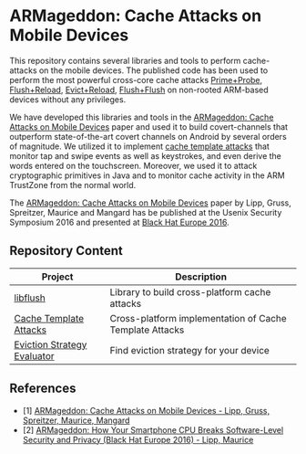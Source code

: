 # ARMageddon: Cache Attacks on Mobile Devices

This repository contains several libraries and tools to perform cache-attacks on
the mobile devices. The published code has been used to perform the most
powerful cross-core cache attacks [Prime+Probe](https://eprint.iacr.org/2005/271.pdf), [Flush+Reload](https://eprint.iacr.org/2013/448.pdf), [Evict+Reload](https://www.usenix.org/system/files/conference/usenixsecurity15/sec15-paper-gruss.pdf), [Flush+Flush](http://arxiv.org/abs/1511.04594) on non-rooted ARM-based devices without any privileges.

We have developed this libraries and tools in the [ARMageddon: Cache Attacks on Mobile Devices](https://www.usenix.org/conference/usenixsecurity16/technical-sessions/presentation/lipp) paper and used it to build covert-channels that outperform state-of-the-art covert channels on Android by several orders of magnitude. We utilized it to implement [cache template attacks](https://www.usenix.org/system/files/conference/usenixsecurity15/sec15-paper-gruss.pdf) that monitor tap and swipe events as well as keystrokes, and even derive the words entered on the touchscreen. Moreover, we used it to attack cryptographic primitives in Java and to monitor cache activity in the ARM TrustZone from the normal world.

The [ARMageddon: Cache Attacks on Mobile Devices](https://www.usenix.org/conference/usenixsecurity16/technical-sessions/presentation/lipp) paper by Lipp, Gruss, Spreitzer, Maurice and Mangard has be published at the Usenix Security Symposium 2016 and presented at [Black Hat Europe 2016](https://www.blackhat.com/eu-16/briefings/schedule/index.html#armageddon-how-your-smartphone-cpu-breaks-software-level-security-and-privacy-4887).

## Repository Content

| Project  | Description |
| -------- | ------------- |
| [libflush](libflush) | Library to build cross-platform cache attacks |
| [Cache Template Attacks](cache_template_attacks) | Cross-platform implementation of Cache Template Attacks |
| [Eviction Strategy Evaluator](eviction_strategy_evaluator) | Find eviction strategy for your device |

## References

* [1] [ARMageddon: Cache Attacks on Mobile Devices - Lipp, Gruss, Spreitzer, Maurice, Mangard](https://www.usenix.org/conference/usenixsecurity16/technical-sessions/presentation/lipp)
* [2] [ARMageddon: How Your Smartphone CPU Breaks Software-Level Security and Privacy (Black Hat Europe 2016) - Lipp, Maurice](https://www.blackhat.com/eu-16/briefings/schedule/index.html#armageddon-how-your-smartphone-cpu-breaks-software-level-security-and-privacy-4887)
